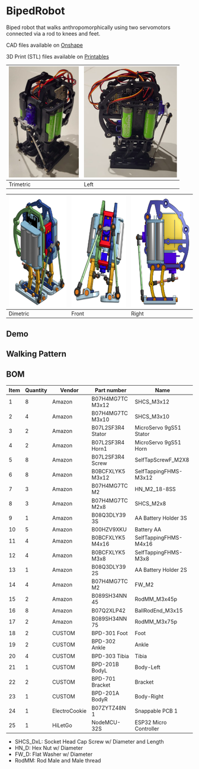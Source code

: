 # BipedRobot

Biped robot that walks anthropomorphically using two servomotors connected via a rod to knees and feet. 

CAD files available on [Onshape](https://cad.onshape.com/documents/b0b0a56c48c90921d649a003/w/984f0bb5134c6d690e5136fb/e/ef8f33fb360a985de84ede6d?bomType=structured&renderMode=0&rightPanel=BOMPanel&uiState=6581f5c286feba03bf2c3338)

3D Print (STL) files available on [Printables](https://www.printables.com/model/683150-biped-robot)

| <img src="imgs/trimetric-make.png" height=300/> | <img src="imgs/left-make.png" height=300/> |
|---|---|
|Trimetric | Left |

| <img src="imgs/dimetric.png" height=300/> | <img src="imgs/front.png" height=300/> | <img src="imgs/right.png" height=300/> |
|---|---|---|
|Dimetric | Front | Right |

## Demo

## Walking Pattern


## BOM

|Item|Quantity|Vendor       |Part number      |Name                   |
|----|--------|-------------|-----------------|-----------------------|
|1   |8       |Amazon       |B07H4MG7TC M3x12 |SHCS_M3x12             |
|2   |4       |Amazon       |B07H4MG7TC M3x10 |SHCS_M3x10             |
|3   |2       |Amazon       |B07L2SF3R4 Stator|MicroServo 9gS51 Stator|
|4   |2       |Amazon       |B07L2SF3R4 Horn1 |MicroServo 9gS51 Horn  |
|5   |8       |Amazon       |B07L2SF3R4 Screw |SelfTapScrewF_M2X8     |
|6   |8       |Amazon       |B0BCFXLYK5 M3x12 |SelfTappingFHMS-M3x12  |
|7   |3       |Amazon       |B07H4MG7TC M2    |HN_M2_18-8SS           |
|8   |3       |Amazon       |B07H4MG7TC M2x8  |SHCS_M2x8              |
|9   |1       |Amazon       |B08Q3DLY39 3S    |AA Battery Holder 3S   |
|10  |5       |Amazon       |B00HZV9XKU       |Battery AA             |
|11  |4       |Amazon       |B0BCFXLYK5 M4x16 |SelfTappingFHMS-M4x16  |
|12  |4       |Amazon       |B0BCFXLYK5 M3x8  |SelfTappingFHMS-M3x8   |
|13  |1       |Amazon       |B08Q3DLY39 2S    |AA Battery Holder 2S   |
|14  |4       |Amazon       |B07H4MG7TC M2    |FW_M2                  |
|15  |2       |Amazon       |B089SH34NN 45    |RodMM_M3x45p           |
|16  |8       |Amazon       |B07Q2XLP42       |BallRodEnd_M3x15       |
|17  |2       |Amazon       |B089SH34NN 75    |RodMM_M3x75p           |
|18  |2       |CUSTOM       |BPD-301 Foot     |Foot                   |
|19  |2       |CUSTOM       |BPD-302 Ankle    |Ankle                  |
|20  |4       |CUSTOM       |BPD-303 Tibia    |Tibia                  |
|21  |1       |CUSTOM       |BPD-201B BodyL   |Body-Left              |
|22  |2       |CUSTOM       |BPD-701 Bracket  |Bracket                |
|23  |1       |CUSTOM       |BPD-201A BodyR   |Body-Right             |
|24  |1       |ElectroCookie|B07ZYTZ48N 1     |Snappable PCB 1        |
|25  |1       |HiLetGo      |NodeMCU-32S      |ESP32 Micro Controller |

- SHCS_DxL: Socket Head Cap Screw w/ Diameter and Length
- HN_D: Hex Nut w/ Diameter
- FW_D: Flat Washer w/ Diameter
- RodMM: Rod Male and Male thread